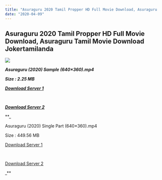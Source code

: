 ```yaml
---
title: "Asuraguru 2020 Tamil Propper HD Full Movie Download, Asuraguru Tamil Movie Download Jokertamilanda"
date: "2020-04-09"
---
```


## Asuraguru 2020 Tamil Propper HD Full Movie Download, Asuraguru Tamil Movie Download Jokertamilanda

  

![](https://images.moviebuff.com/0c1b305e-2fc6-41a8-95c7-7c926c57b277?w=1000)

**_Asuraguru (2020) Sample (640×360).mp4_**

**_Size : 2.25 MB_**

**_[Download Server 1](http://c1.wetransfer.vip/files/Tamil{b337cb003d07febca875724d018e20f8c1927a284fdd439ea607fcc650de5bb7}20Movies/Tamil{b337cb003d07febca875724d018e20f8c1927a284fdd439ea607fcc650de5bb7}202020{b337cb003d07febca875724d018e20f8c1927a284fdd439ea607fcc650de5bb7}20Movies/Asuraguru{b337cb003d07febca875724d018e20f8c1927a284fdd439ea607fcc650de5bb7}20(2020)/Asuraguru{b337cb003d07febca875724d018e20f8c1927a284fdd439ea607fcc650de5bb7}20(2020){b337cb003d07febca875724d018e20f8c1927a284fdd439ea607fcc650de5bb7}20Proper{b337cb003d07febca875724d018e20f8c1927a284fdd439ea607fcc650de5bb7}20HDRip/Asuraguru{b337cb003d07febca875724d018e20f8c1927a284fdd439ea607fcc650de5bb7}20(2020){b337cb003d07febca875724d018e20f8c1927a284fdd439ea607fcc650de5bb7}20Sample{b337cb003d07febca875724d018e20f8c1927a284fdd439ea607fcc650de5bb7}20(640x360).mp4)_**

**_[  
](http://c1.wetransfer.vip/files/Tamil{b337cb003d07febca875724d018e20f8c1927a284fdd439ea607fcc650de5bb7}20Movies/Tamil{b337cb003d07febca875724d018e20f8c1927a284fdd439ea607fcc650de5bb7}202020{b337cb003d07febca875724d018e20f8c1927a284fdd439ea607fcc650de5bb7}20Movies/Asuraguru{b337cb003d07febca875724d018e20f8c1927a284fdd439ea607fcc650de5bb7}20(2020)/Asuraguru{b337cb003d07febca875724d018e20f8c1927a284fdd439ea607fcc650de5bb7}20(2020){b337cb003d07febca875724d018e20f8c1927a284fdd439ea607fcc650de5bb7}20Proper{b337cb003d07febca875724d018e20f8c1927a284fdd439ea607fcc650de5bb7}20HDRip/Asuraguru{b337cb003d07febca875724d018e20f8c1927a284fdd439ea607fcc650de5bb7}20(2020){b337cb003d07febca875724d018e20f8c1927a284fdd439ea607fcc650de5bb7}20Sample{b337cb003d07febca875724d018e20f8c1927a284fdd439ea607fcc650de5bb7}20(640x360).mp4)_**

**_[Download Server 2](http://c1.wetransfer.vip/files/Tamil{b337cb003d07febca875724d018e20f8c1927a284fdd439ea607fcc650de5bb7}20Movies/Tamil{b337cb003d07febca875724d018e20f8c1927a284fdd439ea607fcc650de5bb7}202020{b337cb003d07febca875724d018e20f8c1927a284fdd439ea607fcc650de5bb7}20Movies/Asuraguru{b337cb003d07febca875724d018e20f8c1927a284fdd439ea607fcc650de5bb7}20(2020)/Asuraguru{b337cb003d07febca875724d018e20f8c1927a284fdd439ea607fcc650de5bb7}20(2020){b337cb003d07febca875724d018e20f8c1927a284fdd439ea607fcc650de5bb7}20Proper{b337cb003d07febca875724d018e20f8c1927a284fdd439ea607fcc650de5bb7}20HDRip/Asuraguru{b337cb003d07febca875724d018e20f8c1927a284fdd439ea607fcc650de5bb7}20(2020){b337cb003d07febca875724d018e20f8c1927a284fdd439ea607fcc650de5bb7}20Sample{b337cb003d07febca875724d018e20f8c1927a284fdd439ea607fcc650de5bb7}20(640x360).mp4)_**

**_

Asuraguru (2020) Single Part (640×360).mp4

Size : 449.56 MB

[Download Server 1](http://c4.wetransfer.vip/files/Asuraguru{b337cb003d07febca875724d018e20f8c1927a284fdd439ea607fcc650de5bb7}20(2020).mp4)

[  
](http://c4.wetransfer.vip/files/Asuraguru{b337cb003d07febca875724d018e20f8c1927a284fdd439ea607fcc650de5bb7}20(2020).mp4)

[Download Server 2](http://c4.wetransfer.vip/files/Asuraguru{b337cb003d07febca875724d018e20f8c1927a284fdd439ea607fcc650de5bb7}20(2020).mp4)

_**
